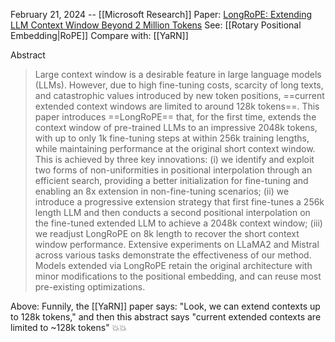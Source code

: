 February 21, 2024 -- [[Microsoft Research]]
Paper: [LongRoPE: Extending LLM Context Window Beyond 2 Million Tokens](https://arxiv.org/abs/2402.13753)
See: [[Rotary Positional Embedding|RoPE]]
Compare with: [[YaRN]]


Abstract
> Large context window is a desirable feature in large language models (LLMs). However, due to high fine-tuning costs, scarcity of long texts, and catastrophic values introduced by new token positions, ==current extended context windows are limited to around 128k tokens==. This paper introduces ==LongRoPE== that, for the first time, extends the context window of pre-trained LLMs to an impressive 2048k tokens, with up to only 1k fine-tuning steps at within 256k training lengths, while maintaining performance at the original short context window. This is achieved by three key innovations: (i) we identify and exploit two forms of non-uniformities in positional interpolation through an efficient search, providing a better initialization for fine-tuning and enabling an 8x extension in non-fine-tuning scenarios; (ii) we introduce a progressive extension strategy that first fine-tunes a 256k length LLM and then conducts a second positional interpolation on the fine-tuned extended LLM to achieve a 2048k context window; (iii) we readjust LongRoPE on 8k length to recover the short context window performance. Extensive experiments on LLaMA2 and Mistral across various tasks demonstrate the effectiveness of our method. Models extended via LongRoPE retain the original architecture with minor modifications to the positional embedding, and can reuse most pre-existing optimizations.

Above: Funnily, the [[YaRN]] paper says: "Look, we can extend contexts up to 128k tokens," and then this abstract says "current extended contexts are limited to ~128k tokens" 💥💥